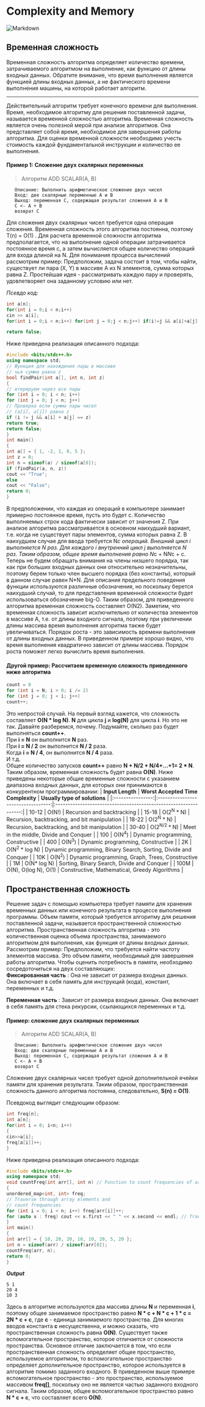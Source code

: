# Complexity and Memory
![Markdown](https://www.bigocheatsheet.com/img/big-o-cheat-sheet-poster.png)

## Временная сложность
Временная сложность алгоритма определяет количество
времени, затрачиваемого алгоритмом на выполнение, как функцию от длины
входных данных. Обратите внимание, что время выполнения является функцией
длины входных данных, а не фактического времени выполнения машины, на
которой работает алгоритм.
***
Действительный алгоритм требует конечного времени для выполнения. Время,
необходимое алгоритму для решения поставленной задачи, называется
временной сложностью алгоритма. Временная сложность является очень
полезной мерой при анализе алгоритмов.
Она представляет собой время, необходимое для завершения работы алгоритма.
Для оценки временной сложности необходимо учесть стоимость каждой
фундаментальной инструкции и количество ее выполнения.

#### Пример 1: Сложение двух скалярных переменных

 > Алгоритм ADD SCALAR(A, B)

 
 ```
    Описание: Выполнить арифметическое сложение двух чисел
    Вход: две скалярные переменные A и B
    Выход: переменная C, содержащая результат сложения A и B
    C <- A + B
    возврат C
 ```

Для сложения двух скалярных чисел требуется одна операция сложения.
Временная сложность этого алгоритма постоянна, поэтому T(n) = O(1) .
Для расчета временной сложности алгоритма предполагается, что на выполнение
одной операции затрачивается постоянное время c, а затем вычисляется общее
количество операций для входа длиной на N. Для понимания процесса
вычислений рассмотрим пример: Предположим, задача состоит в том, чтобы
найти, существует ли пара (X, Y) в массиве A из N элементов, сумма которых равна Z. Простейшая идея - рассматривать каждую пару и проверять, удовлетворяет она
заданному условию или нет.

 
*Псевдо код:*
```c++
int a[n];
for(int i = 0;i < n;i++)
cin >> a[i];
for(int i = 0;i < n;i++) for(int j = 0;j < n;j++) if(i!=j && a[i]+a[j] == z) return true;

return false;
```  
Ниже приведена реализация описанного подхода:  
```c++
#include <bits/stdc++.h>
using namespace std;
// Функция для нахождения пары в массиве
// чья сумма равна z
bool findPair(int a[], int n, int z)
{
// итерируем через все пары
for (int i = 0; i < n; i++)
for (int j = 0; j < n; j++)
// Проверка если сумма пары чисел
// (a[i], a[j]) равна z
if (i != j && a[i] + a[j] == z)
return true;
return false;
}
int main()
{
int a[] = { 1, -2, 1, 0, 5 };
int z = 0;
int n = sizeof(a) / sizeof(a[0]);
if (findPair(a, n, z))
cout << "True";
else
cout << "False";
return 0;
}
```
В предположении, что каждая из операций в компьютере занимает примерно
постоянное время, пусть это будет c. Количество выполняемых строк кода
фактически зависит от значения Z. При анализе алгоритма рассматривается в
основном наихудший вариант, т.е. когда не существует пары элементов, сумма
которых равна Z. В наихудшем случае для ввода требуется N*c операций.
Внешний цикл i выполняется N раз.
Для каждого i внутренний цикл j выполняется N раз.
Таким образом, общее время выполнения равно N*c + N*N*c + c. Теперь не будем
обращать внимания на члены низшего порядка, так как при больших входных
данных они относительно незначительны, поэтому берем только член высшего
порядка (без константы), который в данном случае равен N*N. Для описания
предельного поведения функции используются различные обозначения, но
поскольку берется наихудший случай, то для представления временной сложности
будет использоваться обозначение big-O.
Таким образом, для приведенного алгоритма временная сложность составляет
O(N2). Заметим, что временная сложность зависит исключительно от количества
элементов в массиве A, т.е. от длины входного сигнала, поэтому при увеличении
длины массива время выполнения алгоритма также будет увеличиваться.
Порядок роста - это зависимость времени выполнения от длины входных данных.
В приведенном примере хорошо видно, что время выполнения
квадратично зависит от длины массива. Порядок роста поможет легко вычислить
время выполнения.

#### Другой пример: Рассчитаем временную сложность приведенного ниже алгоритма

```c++
count = 0
for (int i = N; i > 0; i /= 2)
for (int j = 0; j < i; j++)
count++;
```
Это непростой случай. На первый взгляд кажется, что сложность составляет **O(N *
log N)**. **N** для цикла **j** и **log(N)** для цикла **i**. Но это не так. Давайте разберемся,
почему.
Подумайте, сколько раз будет выполняться **count++**.  
При **i = N** он выполнится **N** раз.  
При **i = N / 2** он выполнится **N / 2** раза.  
Когда **i = N / 4**, он выполнится **N / 4** раза.  
И т.д.  
Общее количество запусков **count++** равно **N + N/2 + N/4+...+1= 2 * N**. Таким
образом, временная сложность будет равна **O(N)**.
Ниже приведены некоторые общие временные сложности с указанием диапазона
входных данных, для которых они принимаются в конкурентном
программировании:
| **Input Length** | **Worst Accepted Time Complexity** |                   **Usually type of solutions**                  |
|:----------------:|:----------------------------------:|:----------------------------------------------------------------:|
|       10-12      | O(N!)                              | Recursion and backtracking                                       |
|       15-18      | O(2<sup>N</sup> * N)               |           Recursion, backtracking, and bit manipulation          |
|       18-22      | O(2<sup>N</sup> * N)               | Recursion, backtracking, and bit manipulation                    |
| 30-40            | O(2<sup>N/2 </sup> * N)            |              Meet in the middle, Divide and Conquer              |
| 100              | O(N<sup>4</sup>)                   | Dynamic programming, Constructive                                |
| 400              | O(N<sup>3</sup>)                   | Dynamic programming, Constructive                                |
| 2K               | O(N<sup>2</sup> * log N)           | Dynamic programming, Binary Search, Sorting,  Divide and Conquer |
| 10K              | O(N<sup>2</sup>)                   |          Dynamic programming, Graph, Trees, Constructive         |
| 1M               | O(N* log N)                        |            Sorting, Binary Search, Divide and Conquer            |
| 100M             |        O(N), O(log N), O(1)        |           Constructive, Mathematical, Greedy Algorithms          |



## Пространственная сложность
Решение задач с помощью компьютера требует памяти для хранения временных
данных или конечного результата в процессе выполнения программы. Объем
памяти, который требуется алгоритму для решения поставленной задачи,
называется пространственной сложностью алгоритма.
Пространственная сложность алгоритма - это количественная оценка объема
пространства, занимаемого алгоритмом для выполнения, как функция от длины
входных данных. Рассмотрим пример: Предположим, что требуется найти частоту
элементов массива.
Это объем памяти, необходимый для завершения работы алгоритма.
Чтобы оценить потребность в памяти, необходимо сосредоточиться на двух
составляющих:  
**Фиксированная часть** :
Она не зависит от размера входных данных. Она
включает в себя память для инструкций (кода), констант, переменных и т.д.
 
**Переменная часть** :
Зависит от размера входных данных. Она включает в себя
память для стека рекурсии, ссылающихся переменных и т.д.

#### Пример: сложение двух скалярных переменных

 > Алгоритм ADD SCALAR(A, B)         
 ```
    Описание: Выполнить арифметическое сложение двух чисел
    Вход: две скалярные переменные A и B
    Выход: переменная C, содержащая результат сложения A и B
    C <- A + B
    возврат C
 ```

Сложение двух скалярных чисел требует одной дополнительной ячейки памяти
для хранения результата. Таким образом, пространственная сложность данного
алгоритма постоянна, следовательно, **S(n) = O(1)**.  
  
Псевдокод выглядит следующим образом:
```c++
int freq[n];
int a[n];
for(int i = 0; i<n; i++)
{
cin>>a[i];
freq[a[i]]++;
}
```
Ниже приведена реализация описанного подхода:
```c++
#include <bits/stdc++.h>
using namespace std;
void countFreq(int arr[], int n) // Function to count frequencies of array items
{
unordered_map<int, int> freq;
// Traverse through array elements and
// count frequencies
for (int i = 0; i < n; i++) freq[arr[i]]++;
for (auto x : freq) cout << x.first << " " << x.second << endl; // Traverse through map and print frequencies
}
int main()
{
int arr[] = { 10, 20, 20, 10, 10, 20, 5, 20 };
int n = sizeof(arr) / sizeof(arr[0]);
countFreq(arr, n);
return 0;
}
```

***Output***
```
5 1
20 4
10 3
```
Здесь в алгоритме используются два массива длины **N** и переменная **i**, поэтому
общее занимаемое пространство равно **N * c + N * c + 1 * c = 2N * c + c**, где **c** -
единица занимаемого пространства. Для многих вводов константа **c**
несущественна, и можно сказать, что пространственная сложность равна **O(N)**.
Существует также вспомогательное пространство, которое отличается от
сложности пространства. Основное отличие заключается в том, что если
пространственная сложность определяет общее пространство, используемое
алгоритмом, то вспомогательное пространство определяет дополнительное
пространство, которое используется в алгоритме помимо заданного входного. В
приведенном выше примере вспомогательное пространство - это пространство,
используемое массивом **freq[]**, поскольку оно не является частью заданного
входного сигнала. Таким образом, общее вспомогательное пространство равно **N *
c + c**, что составляет всего **O(N)**.
